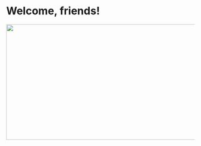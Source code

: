 
# Welcome, friends! 


<img src="https://media.giphy.com/media/lMUGMp2lImgGA/giphy.gif" width="920px" height="310px">




<!--
**mjj4685/mjj4685** is a ✨ _special_ ✨ repository because its `README.md` (this file) appears on your GitHub profile.

